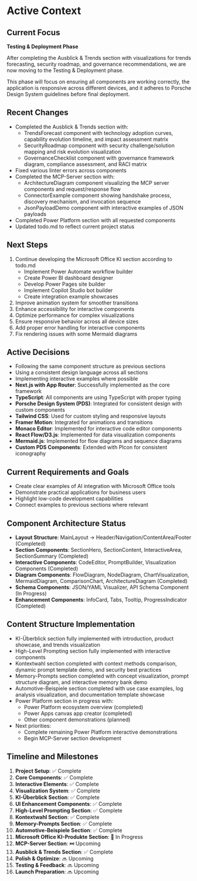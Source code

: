 # Active Context

## Current Focus

**Testing & Deployment Phase**

After completing the Ausblick & Trends section with visualizations for trends forecasting, security roadmap, and governance recommendations, we are now moving to the Testing & Deployment phase.

This phase will focus on ensuring all components are working correctly, the application is responsive across different devices, and it adheres to Porsche Design System guidelines before final deployment.

## Recent Changes

- Completed the Ausblick & Trends section with:
  - TrendsForecast component with technology adoption curves, capability evolution timeline, and impact assessment matrix
  - SecurityRoadmap component with security challenge/solution mapping and risk evolution visualization
  - GovernanceChecklist component with governance framework diagram, compliance assessment, and RACI matrix
- Fixed various linter errors across components
- Completed the MCP-Server section with:
  - ArchitectureDiagram component visualizing the MCP server components and request/response flow
  - ConnectorExample component showing handshake process, discovery mechanism, and invocation sequence
  - JsonPayloadDemo component with interactive examples of JSON payloads
- Completed Power Platform section with all requested components
- Updated todo.md to reflect current project status

## Next Steps

1. Continue developing the Microsoft Office KI section according to todo.md
   - Implement Power Automate workflow builder
   - Create Power BI dashboard designer
   - Develop Power Pages site builder
   - Implement Copilot Studio bot builder
   - Create integration example showcases
2. Improve animation system for smoother transitions
3. Enhance accessibility for interactive components
4. Optimize performance for complex visualizations
5. Ensure responsive behavior across all device sizes
6. Add proper error handling for interactive components
7. Fix rendering issues with some Mermaid diagrams

## Active Decisions

- Following the same component structure as previous sections
- Using a consistent design language across all sections
- Implementing interactive examples where possible
- **Next.js with App Router**: Successfully implemented as the core framework
- **TypeScript**: All components are using TypeScript with proper typing
- **Porsche Design System (PDS)**: Integrated for consistent design with custom components
- **Tailwind CSS**: Used for custom styling and responsive layouts
- **Framer Motion**: Integrated for animations and transitions
- **Monaco Editor**: Implemented for interactive code editor components
- **React Flow/D3.js**: Implemented for data visualization components
- **Mermaid.js**: Implemented for flow diagrams and sequence diagrams
- **Custom PDS Components**: Extended with PIcon for consistent iconography

## Current Requirements and Goals

- Create clear examples of AI integration with Microsoft Office tools
- Demonstrate practical applications for business users
- Highlight low-code development capabilities
- Connect examples to previous sections where relevant

## Component Architecture Status

- **Layout Structure**: MainLayout → Header/Navigation/ContentArea/Footer (Completed)
- **Section Components**: SectionHero, SectionContent, InteractiveArea, SectionSummary (Completed)
- **Interactive Components**: CodeEditor, PromptBuilder, Visualization Components (Completed)
- **Diagram Components**: FlowDiagram, NodeDiagram, ChartVisualization, MermaidDiagram, ComparisonChart, ArchitectureDiagram (Completed)
- **Schema Components**: JSON/YAML Visualizer, API Schema Component (In Progress)
- **Enhancement Components**: InfoCard, Tabs, Tooltip, ProgressIndicator (Completed)

## Content Structure Implementation

- KI-Überblick section fully implemented with introduction, product showcase, and trends visualization
- High-Level Prompting section fully implemented with interactive components
- Kontextwahl section completed with context methods comparison, dynamic prompt template demo, and security best practices
- Memory-Prompts section completed with concept visualization, prompt structure diagram, and interactive memory bank demo
- Automotive-Beispiele section completed with use case examples, log analysis visualization, and documentation template showcase
- Power Platform section in progress with:
  - Power Platform ecosystem overview (completed)
  - Power Apps canvas app creator (completed)
  - Other component demonstrations (planned)
- Next priorities:
  - Complete remaining Power Platform interactive demonstrations
  - Begin MCP-Server section development

## Timeline and Milestones

1. **Project Setup**: ✅ Complete
2. **Core Components**: ✅ Complete
3. **Interactive Elements**: ✅ Complete
4. **Visualization System**: ✅ Complete
5. **KI-Überblick Section**: ✅ Complete
6. **UI Enhancement Components**: ✅ Complete
7. **High-Level Prompting Section**: ✅ Complete
8. **Kontextwahl Section**: ✅ Complete
9. **Memory-Prompts Section**: ✅ Complete
10. **Automotive-Beispiele Section**: ✅ Complete
11. **Microsoft Office KI-Produkte Section**: 🔄 In Progress
12. **MCP-Server Section**: ⏭️ Upcoming
13. **Ausblick & Trends Section**: ✅ Complete
14. **Polish & Optimize**: 🔜 Upcoming
15. **Testing & Feedback**: 🔜 Upcoming
16. **Launch Preparation**: 🔜 Upcoming 